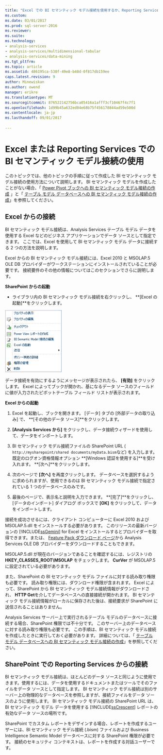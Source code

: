 ```yaml
---
title: "Excel での BI セマンティック モデル接続を使用するか、Reporting Services |Microsoft ドキュメント"
ms.custom: 
ms.date: 03/01/2017
ms.prod: sql-server-2016
ms.reviewer: 
ms.suite: 
ms.technology:
- analysis-services
- analysis-services/multidimensional-tabular
- analysis-services/data-mining
ms.tgt_pltfrm: 
ms.topic: article
ms.assetid: 486195ca-530f-49e8-b40d-0f817db159ee
caps.latest.revision: 9
author: Minewiskan
ms.author: owend
manager: erikre
ms.translationtype: MT
ms.sourcegitcommit: 876522142756bca05416a1afff3cf10467f4c7f1
ms.openlocfilehash: 1d99b45a632ed04e68b75f456178844ad59e500d
ms.contentlocale: ja-jp
ms.lasthandoff: 09/01/2017

---
```

# <a name="use-a-bi-semantic-model-connection-in-excel-or-reporting-services"></a>Excel または Reporting Services での BI セマンティック モデル接続の使用
  このトピックでは、他のトピックの手順に従って作成した BI セマンティック モデル接続の使用方法について説明します。 BI セマンティック モデルを作成したことがない場合、「 [Power Pivot ブックへの BI セマンティック モデル接続の作成](../../analysis-services/power-pivot-sharepoint/create-a-bi-semantic-model-connection-to-a-power-pivot-workbook.md) 」と「 [テーブル モデル データベースへの BI セマンティック モデル接続の作成](../../analysis-services/power-pivot-sharepoint/create-a-bi-semantic-model-connection-to-a-tabular-model-database.md)」を参照してください。  
  
##  <a name="bkmk_connect"></a> Excel からの接続  
 BI セマンティック モデル接続は、Analysis Services テーブル モデル データを使用する Excel などのビジネス アプリケーションでデータ ソースとして指定できます。 ここでは、Excel を使用して BI セマンティック モデル データに接続する 2 つの方法を説明します。  
  
 Excel からの BI セマンティック モデル接続には、Excel 2010 と MSOLAP.5 OLE DB プロバイダーがワークステーションにインストールされていることが必要です。 接続要件のその他の情報についてはこのセクションでさらに説明します。  
  
 **SharePoint からの起動**  
  
-   ライブラリ内の BI セマンティック モデル接続を右クリックし、 **[Excel の起動]**をクリックします。  
  
 ![スクリーン ショットの BISM サイド リンク バー コマンド](../../analysis-services/power-pivot-sharepoint/media/ssas-bism-quicklaunch.gif "スクリーン ショットの BISM サイド リンク バー コマンド")  
  
 データ接続を有効にするようにメッセージが表示されたら、 **[有効]** をクリックします。 Excel によってブックが開かれ、基になるデータ ソースのフィールドに値が入力されたピボットテーブル フィールド リストが表示されます。  
  
 **Excel からの起動**  
  
1.  Excel を起動し、ブックを開きます。 [データ] タブの [外部データの取り込み] で、 **[その他のデータ ソース]**をクリックします。  
  
2.  **[Analysis Services から]** をクリックし、データ接続ウィザードを使用して、データをインポートします。  
  
3.  BI セマンティック モデル接続ファイルの SharePoint URL ( `http://mysharepoint/shared documents/myData.bism`など) を入力します。 既定のログオン資格情報オプション **[Windows 認証を使用する]**を受け入れます。 **[次へ]**をクリックします。  
  
4.  次のページで **[次へ]** を再度クリックします。 データベースを選択するように求められますが、使用できるのは BI セマンティック モデル接続で指定されている 1 つのデータベースのみです。  
  
5.  最後のページで、表示名と説明を入力できます。 **[完了]**をクリックし、[データのインポート] ダイアログ ボックスで **[OK]** をクリックして、データをインポートします。  
  
 接続を成功させるには、クライアント コンピューターに Excel 2010 および MSOLAP.5.dll をインストールする必要があります。 このリリースの最新バージョンの [!INCLUDE[ssGemini](../../includes/ssgemini-md.md)] for Excel をインストールするとプロバイダーを取得できます。または、 [Feature Pack ダウンロード ページ](http://go.microsoft.com/fwlink/?linkid=214066)から Analysis Services OLE DB プロバイダーをダウンロードすることもできます。  
  
 MSOLAP.5.dll が現在のバージョンであることを確認するには、レジストリの **HKEY_CLASSES_ROOT\MSOLAP** をチェックします。 **CurVer** が MSOLAP.5 に設定されている必要があります。  
  
 また、SharePoint の BI セマンティック モデル ファイルに対する読み取り権限も必要です。 読み取り権限には、ダウンロード権限が含まれます。 Excel によって、SharePoint から BI セマンティック モデル接続情報がダウンロードされ、 **HTTP Get**を介してデータベースへの直接接続が開かれます。 BI セマンティック モデル接続情報がローカルに保存された後は、接続要求が SharePoint に送信されることはありません。  
  
 Analysis Services サーバー上で実行されるテーブル モデルのデータベースに接続する場合、SharePoint 権限では不十分です。 このサーバー上のデータベースに対する読み取り権限も必要です。 この手順は、BI セマンティック モデル接続を作成したときに実行しておく必要があります。 詳細については、「 [テーブル モデル データベースへの BI セマンティック モデル接続の作成](../../analysis-services/power-pivot-sharepoint/create-a-bi-semantic-model-connection-to-a-tabular-model-database.md)」を参照してください。  
  
##  <a name="bkmk_use"></a> SharePoint での Reporting Services からの接続  
 BI セマンティック モデル接続は、ほとんどのデータ ソースと同じように使用できます。使用するには、データを使用するドキュメントまたはツールでそのファイルをデータ ソースとして指定します。 BI セマンティック モデル接続は別のサーバー上の物理的なデータベースを参照しますが、接続ファイルをデータ ソースのように使用します。 BI セマンティック モデル接続の SharePoint URL は、BI セマンティック モデル データを使用する [!INCLUDE[ssCrescent](../../includes/sscrescent-md.md)] レポートの有効なデータ ソースの場所です。  
  
 SharePoint でカスタム レポートをデザインする場合、レポートを作成するユーザーには、BI セマンティック モデル接続 (.bism) ファイルおよび Business Intelligence Semantic Model データベースに対する SharePoint 権限が必要です。 接続のセキュリティ コンテキストは、レポートを作成する対話ユーザーです。  
  
  
